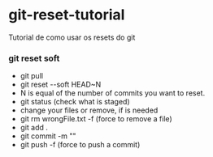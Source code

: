 # git-reset-tutorial

Tutorial de como usar os resets do git

### git reset soft

- git pull
- git reset --soft HEAD~N
- N is equal of the number of commits you want to reset.
- git status (check what is staged)
- change your files or remove, if is needed
- git rm wrongFile.txt -f (force to remove a file)
- git add .
- git commit -m ""
- git push -f (force to push a commit)
